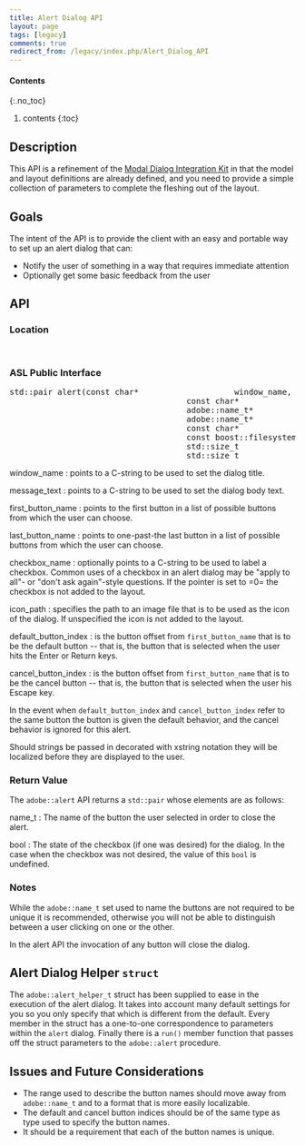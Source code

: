 ```yaml
---
title: Alert Dialog API
layout: page
tags: [legacy]
comments: true
redirect_from: /legacy/index.php/Alert_Dialog_API
---
```

#### Contents
{:.no_toc}
1. contents
{:toc}

## Description

This API is a refinement of the [Modal Dialog Integration Kit](modal-dialog-integration-kit.html) in that the model and layout definitions are already defined, and you need to provide a simple collection of parameters to complete the fleshing out of the layout.

## Goals

The intent of the API is to provide the client with an easy and portable way to set up an alert dialog that can:
* Notify the user of something in a way that requires immediate attention
* Optionally get some basic feedback from the user

## API

### Location

<pre>
<adobe/future/alert.hpp>
</pre>

### ASL Public Interface

<pre>
std::pair<adobe::name_t, bool> alert(const char*                    window_name,
                                     const char*                    message_text,
                                     adobe::name_t*                 first_button_name,
                                     adobe::name_t*                 last_button_name,
                                     const char*                    checkbox_name = 0,
                                     const boost::filesystem::path& icon_path = boost::filesystem::path(),
                                     std::size_t                    default_button_index = 0,
                                     std::size_t                    cancel_button_index = 1);
</pre>

window_name
: points to a C-string to be used to set the dialog title.

message_text
: points to a C-string to be used to set the dialog body text.

first_button_name
: points to the first button in a list of possible buttons from which the user can choose.

last_button_name
: points to one-past-the last button in a list of possible buttons from which the user can choose.

checkbox_name
: optionally points to a C-string to be used to label a checkbox. Common uses of a checkbox in an alert dialog may be "apply to all"- or "don't ask again"-style questions. If the pointer is set to =0= the checkbox is not added to the layout.

icon_path
: specifies the path to an image file that is to be used as the icon of the dialog. If unspecified the icon is not added to the layout.

default_button_index
: is the button offset from <code>first_button_name</code> that is to be the default button -- that is, the button that is selected when the user hits the Enter or Return keys.

cancel_button_index
: is the button offset from <code>first_button_name</code> that is to be the cancel button -- that is, the button that is selected when the user his Escape key.

In the event when <code>default_button_index</code> and <code>cancel_button_index</code> refer to the same button the button is given the default behavior, and the cancel behavior is ignored for this alert.

Should strings be passed in decorated with xstring notation they will be localized before they are displayed to the user.

### Return Value

The <code>adobe::alert</code> API returns a <code>std::pair</code> whose elements are as follows:

name_t
: The name of the button the user selected in order to close the alert.

bool
: The state of the checkbox (if one was desired) for the dialog. In the case when the checkbox was not desired, the value of this <code>bool</code> is undefined.

### Notes

While the <code>adobe::name_t</code> set used to name the buttons are not required to be unique it is recommended, otherwise you will not be able to distinguish between a user clicking on one or the other.

In the alert API the invocation of any button will close the dialog.

## Alert Dialog Helper <code>struct</code>

The <code>adobe::alert_helper_t</code> struct has been supplied to ease in the execution of the alert dialog. It takes into account many default settings for you so you only specify that which is different from the default. Every member in the struct has a one-to-one correspondence to parameters within the <code>alert</code> dialog. Finally there is a `run()` member function that passes off the struct parameters to the <code>adobe::alert</code> procedure.

## Issues and Future Considerations

* The range used to describe the button names should move away from <code>adobe::name_t</code> and to a format that is more easily localizable.
* The default and cancel button indices should be of the same type as type used to specify the button names.
* It should be a requirement that each of the button names is unique.
